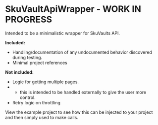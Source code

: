 # SkuVaultApiWrapper - WORK IN PROGRESS
Intended to be a minimalistic wrapper for SkuVaults API.

**Included:**
-  Handling/documentation of any undocumented behavior discovered during testing. 
-  Minimal project references

**Not included:**
-  Logic for getting multiple pages.
- -  this is intended to be handled externally to give the user more control.
- Retry logic on throttling

View the example project to see how this can be injected to your project and then simply used to make calls.
